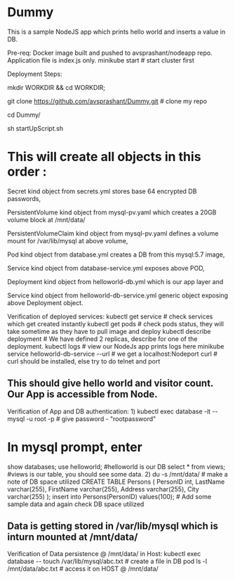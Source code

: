 # Dummy
This is a sample NodeJS app which prints hello world and inserts a value in DB.

Pre-req:
Docker image built and pushed to avsprashant/nodeapp repo. Application file is index.js only.
minikube start # start cluster first

Deployment Steps:

mkdir WORKDIR && cd WORKDIR; 

git clone https://github.com/avsprashant/Dummy.git    # clone my repo

cd Dummy/

sh startUpScript.sh 
# This will create all objects in this order :
Secret kind object from secrets.yml stores base 64 encrypted DB passwords, 

PersistentVolume kind object from  mysql-pv.yaml which creates a 20GB volume block at /mnt/data/

PersistentVolumeClaim kind object from  mysql-pv.yaml defines a volume mount for /var/lib/mysql at above volume,

Pod kind object from database.yml creates a DB from this mysql:5.7 image,

Service kind object from database-service.yml exposes above POD,

Deployment kind object from helloworld-db.yml which is our app layer and 

Service kind object from helloworld-db-service.yml generic object exposing above Deployment object.

Verification of deployed services:
kubectl get service   # check services which get created instantly
kubectl get pods      # check pods status, they will take sometime as they have to pull image and deploy
kubectl describe deployment <helloworld-deployment-randomString>  # We have defined 2 replicas, describe for one of the deployment.
kubectl logs <helloworld-deployment-randomString>   # view our NodeJs app prints logs here
minikube service helloworld-db-service --url    # we get a localhost:Nodeport
curl <URL>  # curl should be installed, else try to do telnet and port

## This should give hello world and visitor count. Our App is accessible from Node.

Verification of App and DB authentication:
1)
kubectl exec database -it -- mysql -u root -p     # give password - "rootpassword"
# In mysql prompt, enter 
show databases;
use helloworld;       #helloworld is our DB
select * from views;  #views is our table, you should see some data.
2)
du -s /mnt/data/    # make a note of DB space utilized
CREATE TABLE Persons (
    PersonID int,
    LastName varchar(255),
    FirstName varchar(255),
    Address varchar(255),
    City varchar(255) 
);
insert into Persons(PersonID) values(100); # Add some sample data and again check DB space utilized

## Data is getting stored in /var/lib/mysql which is inturn mounted at /mnt/data/

Verification of Data persistence @ /mnt/data/ in Host:
kubectl exec database -- touch /var/lib/mysql/abc.txt # create a file in DB pod
ls -l /mnt/data/abc.txt # access it on HOST @ /mnt/data/

